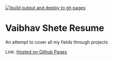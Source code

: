 [![build output and deploy to gh pages](https://github.com/vaibhavbshete/vaibhavbshete.github.io/actions/workflows/build-to-pages.yml/badge.svg)](https://github.com/vaibhavbshete/vaibhavbshete.github.io/actions/workflows/build-to-pages.yml)

# Vaibhav Shete Resume
An attempt to cover all my fields through projects

Link: [Hosted on Github Pages](https://vaibhavbshete.github.io)